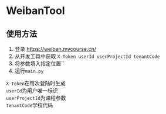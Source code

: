 # WeibanTool

## 使用方法
1. 登录 <https://weiban.mycourse.cn/>
2. 从开发工具中获取
``X-Token userId userProjectId tenantCode``
3. 将参数填入指定位置``
4. 运行``main.py``

`X-Token`在每次登陆时生成\
`userId`为用户唯一标识\
`userProjectId`为课程参数\
`tenantCode`学校代码
